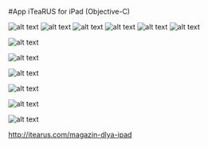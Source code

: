 #App iTeaRUS for iPad (Objective-C) 

![alt text](http://itearus.com/wp-content/uploads/2014/01/banner11.png)
![alt text](http://itearus.com/wp-content/uploads/2014/01/kit-chay1.png)
![alt text](http://itearus.com/wp-content/uploads/2014/01/padyi42.png)
![alt text](http://itearus.com/wp-content/uploads/2014/01/pril-mag2.png)
![alt text](http://itearus.com/wp-content/uploads/2014/01/klipartyi-znachki.png)
![alt text](http://itearus.com/wp-content/uploads/2014/01/klipartyi-tekst1.png)

![alt text](https://agora-file-storage-prod.s3.amazonaws.com/profile/portfolio/attachment/353233575006655696?x-amz-security-token=AQoDYXdzEKP%2F%2F%2F%2F%2F%2F%2F%2F%2F%2FwEa4AP5fegAEQh8KpEPCJlf0I9RZJWcq%2FmqbA2k2mBjvO8hy4dUmIUlqtxPQ55PrA2knAMucqNXZOCWGwf63%2BuApejw4Hr0Ikkru4iQe552zkFr21CEQwQSq8J2sPzXKk%2BMvvGS0OSss4imaP2nY1InPzl%2FbYcDf%2F8hbUIqYAEO288FiRPNoijwrGIh%2FamzBEtstfiR2qPgiMYEyC2NMcDA7sciV3iY0NPw17O%2FbBJPBv5M1qxs08NWRRMkIgTWYniT7c7hWsGED3OMYUDsvMQBgYDZaSxtKEDMqo%2FjI3RagQHOZvk%2F45FAcjljNzqzSvPpZYQZaiRNU6qRqD0pzcGgN8heCqjF%2F2Ees8Xw%2FnEoHS%2FbgO5FkawvAKRqgq5DiJqWnJFdyBXcFT29eBr5zCwAnDO7KGLe51toiL%2FDIi10mqRMcUqrDfq20rkAUvwO3oX2W6b%2F0JH4SN7zmdLVkXqNC4xcj03%2Bv1ZwqZ224K%2Bv%2BIWSDA1kyY8a7sJOD1%2FwSH03A7qUe1N7NcmDeofWvxiqqkJcB09JhDZ%2FHczywG9W70SE80trvLCUQ6Yl01bbZGM%2B2CDibzN29CATULX66iO8C8e%2FCWV8cXb3cs9YgcQXhr7F4FmTdTgPRc7slp81lPGHp8gg8IGRtgU%3D&AWSAccessKeyId=ASIAIT3SK2DE6IA7U5VQ&Expires=1455709529&Signature=cIXiecaq%2FKu9bltOoJh9LjEVysM%3D)


![alt text](https://agora-file-storage-prod.s3.amazonaws.com/profile/portfolio/attachment/311206211286655696?x-amz-security-token=AQoDYXdzEKP%2F%2F%2F%2F%2F%2F%2F%2F%2F%2FwEa4AP5fegAEQh8KpEPCJlf0I9RZJWcq%2FmqbA2k2mBjvO8hy4dUmIUlqtxPQ55PrA2knAMucqNXZOCWGwf63%2BuApejw4Hr0Ikkru4iQe552zkFr21CEQwQSq8J2sPzXKk%2BMvvGS0OSss4imaP2nY1InPzl%2FbYcDf%2F8hbUIqYAEO288FiRPNoijwrGIh%2FamzBEtstfiR2qPgiMYEyC2NMcDA7sciV3iY0NPw17O%2FbBJPBv5M1qxs08NWRRMkIgTWYniT7c7hWsGED3OMYUDsvMQBgYDZaSxtKEDMqo%2FjI3RagQHOZvk%2F45FAcjljNzqzSvPpZYQZaiRNU6qRqD0pzcGgN8heCqjF%2F2Ees8Xw%2FnEoHS%2FbgO5FkawvAKRqgq5DiJqWnJFdyBXcFT29eBr5zCwAnDO7KGLe51toiL%2FDIi10mqRMcUqrDfq20rkAUvwO3oX2W6b%2F0JH4SN7zmdLVkXqNC4xcj03%2Bv1ZwqZ224K%2Bv%2BIWSDA1kyY8a7sJOD1%2FwSH03A7qUe1N7NcmDeofWvxiqqkJcB09JhDZ%2FHczywG9W70SE80trvLCUQ6Yl01bbZGM%2B2CDibzN29CATULX66iO8C8e%2FCWV8cXb3cs9YgcQXhr7F4FmTdTgPRc7slp81lPGHp8gg8IGRtgU%3D&AWSAccessKeyId=ASIAIT3SK2DE6IA7U5VQ&Expires=1455709579&Signature=9npKnGBGkRXCr0fdiK8KPlvvD1w%3D)

![alt text](https://agora-file-storage-prod.s3.amazonaws.com/profile/portfolio/attachment/712906184737655696?x-amz-security-token=AQoDYXdzEKT%2F%2F%2F%2F%2F%2F%2F%2F%2F%2FwEa4AMNCtD9tfEx1oVLa1QhfG6XsVO2NN%2BVxApQgqcRO53XCidSSMI%2BgtSqTK1TTc0Rh2xqnA%2BliumsZLTCa8ulHcvm2wPmvgyKJDnFbKNaqa7SW9hVq6WTIT6Pv6Ona1Nd64e2YsLmA9mb0%2BlOIJUqNuUJx3B1d4DGDwhxp49N7SAP3vvnsxh3uzo7HHp486HFx4wLrx3CDdSBTzyMjSUv5WOqk%2B8Ia26L6EQxkfSLGQ%2BJlZhSg7CoL%2B0RWaQkO0TQodX2KrVq263oxfWN6Qy%2BLtwvkgxjYVzPGLCg0CwbmAr45MNBkrqG%2FpBQxwDOiG2sDCVVwrKsecU83BXMPMvX8GySmyKUyMqrF7Y4aYLORhuOjoE18T5EmXnMno%2B2So9Fi%2BT%2BF0h73YlU6BdxMzQ7MI6fgXFONeldPlcmRz%2FXfEpV9He4WlxsBty0v3tLrJNWTv%2BIuM19HX46yy4wBQSlQFiylKaYrQARA9iQE%2F4KyLkT%2FIG4eYOUoA42EwpUa1Devp9OfRrkVOyPG9fqbc%2FUI4dUKLFqYSdcWoMEEK0cbmsxGjtoBGsn8st0q7v2%2FXsGqdMIJLfmXG7fWbm8dpNgn6phuPeDIwbVNJsymIHhDS2gEvlEKLQwCGhbkTSER%2F5lfk8gr5iRtgU%3D&AWSAccessKeyId=ASIAIXC37UGZGVBLPLTA&Expires=1455709592&Signature=pXPgnVwfsA%2FlOuz7kSUPQcJjKSA%3D)

![alt text](https://agora-file-storage-prod.s3.amazonaws.com/profile/portfolio/attachment/374543647608655696?x-amz-security-token=AQoDYXdzEKP%2F%2F%2F%2F%2F%2F%2F%2F%2F%2FwEa4AP5fegAEQh8KpEPCJlf0I9RZJWcq%2FmqbA2k2mBjvO8hy4dUmIUlqtxPQ55PrA2knAMucqNXZOCWGwf63%2BuApejw4Hr0Ikkru4iQe552zkFr21CEQwQSq8J2sPzXKk%2BMvvGS0OSss4imaP2nY1InPzl%2FbYcDf%2F8hbUIqYAEO288FiRPNoijwrGIh%2FamzBEtstfiR2qPgiMYEyC2NMcDA7sciV3iY0NPw17O%2FbBJPBv5M1qxs08NWRRMkIgTWYniT7c7hWsGED3OMYUDsvMQBgYDZaSxtKEDMqo%2FjI3RagQHOZvk%2F45FAcjljNzqzSvPpZYQZaiRNU6qRqD0pzcGgN8heCqjF%2F2Ees8Xw%2FnEoHS%2FbgO5FkawvAKRqgq5DiJqWnJFdyBXcFT29eBr5zCwAnDO7KGLe51toiL%2FDIi10mqRMcUqrDfq20rkAUvwO3oX2W6b%2F0JH4SN7zmdLVkXqNC4xcj03%2Bv1ZwqZ224K%2Bv%2BIWSDA1kyY8a7sJOD1%2FwSH03A7qUe1N7NcmDeofWvxiqqkJcB09JhDZ%2FHczywG9W70SE80trvLCUQ6Yl01bbZGM%2B2CDibzN29CATULX66iO8C8e%2FCWV8cXb3cs9YgcQXhr7F4FmTdTgPRc7slp81lPGHp8gg8IGRtgU%3D&AWSAccessKeyId=ASIAIT3SK2DE6IA7U5VQ&Expires=1455709594&Signature=DlX1g5WEbQiS21wndnwC1A9WaIc%3D)

![alt text](https://agora-file-storage-prod.s3.amazonaws.com/profile/portfolio/attachment/165417933578655696?x-amz-security-token=AQoDYXdzEKT%2F%2F%2F%2F%2F%2F%2F%2F%2F%2FwEa4AMNCtD9tfEx1oVLa1QhfG6XsVO2NN%2BVxApQgqcRO53XCidSSMI%2BgtSqTK1TTc0Rh2xqnA%2BliumsZLTCa8ulHcvm2wPmvgyKJDnFbKNaqa7SW9hVq6WTIT6Pv6Ona1Nd64e2YsLmA9mb0%2BlOIJUqNuUJx3B1d4DGDwhxp49N7SAP3vvnsxh3uzo7HHp486HFx4wLrx3CDdSBTzyMjSUv5WOqk%2B8Ia26L6EQxkfSLGQ%2BJlZhSg7CoL%2B0RWaQkO0TQodX2KrVq263oxfWN6Qy%2BLtwvkgxjYVzPGLCg0CwbmAr45MNBkrqG%2FpBQxwDOiG2sDCVVwrKsecU83BXMPMvX8GySmyKUyMqrF7Y4aYLORhuOjoE18T5EmXnMno%2B2So9Fi%2BT%2BF0h73YlU6BdxMzQ7MI6fgXFONeldPlcmRz%2FXfEpV9He4WlxsBty0v3tLrJNWTv%2BIuM19HX46yy4wBQSlQFiylKaYrQARA9iQE%2F4KyLkT%2FIG4eYOUoA42EwpUa1Devp9OfRrkVOyPG9fqbc%2FUI4dUKLFqYSdcWoMEEK0cbmsxGjtoBGsn8st0q7v2%2FXsGqdMIJLfmXG7fWbm8dpNgn6phuPeDIwbVNJsymIHhDS2gEvlEKLQwCGhbkTSER%2F5lfk8gr5iRtgU%3D&AWSAccessKeyId=ASIAIXC37UGZGVBLPLTA&Expires=1455709599&Signature=6%2FIUd0o3m4aPk0140s2yz3Jay2Q%3D)

![alt text](https://agora-file-storage-prod.s3.amazonaws.com/profile/portfolio/attachment/332767254120755696?x-amz-security-token=AQoDYXdzEKP%2F%2F%2F%2F%2F%2F%2F%2F%2F%2FwEa4AP5fegAEQh8KpEPCJlf0I9RZJWcq%2FmqbA2k2mBjvO8hy4dUmIUlqtxPQ55PrA2knAMucqNXZOCWGwf63%2BuApejw4Hr0Ikkru4iQe552zkFr21CEQwQSq8J2sPzXKk%2BMvvGS0OSss4imaP2nY1InPzl%2FbYcDf%2F8hbUIqYAEO288FiRPNoijwrGIh%2FamzBEtstfiR2qPgiMYEyC2NMcDA7sciV3iY0NPw17O%2FbBJPBv5M1qxs08NWRRMkIgTWYniT7c7hWsGED3OMYUDsvMQBgYDZaSxtKEDMqo%2FjI3RagQHOZvk%2F45FAcjljNzqzSvPpZYQZaiRNU6qRqD0pzcGgN8heCqjF%2F2Ees8Xw%2FnEoHS%2FbgO5FkawvAKRqgq5DiJqWnJFdyBXcFT29eBr5zCwAnDO7KGLe51toiL%2FDIi10mqRMcUqrDfq20rkAUvwO3oX2W6b%2F0JH4SN7zmdLVkXqNC4xcj03%2Bv1ZwqZ224K%2Bv%2BIWSDA1kyY8a7sJOD1%2FwSH03A7qUe1N7NcmDeofWvxiqqkJcB09JhDZ%2FHczywG9W70SE80trvLCUQ6Yl01bbZGM%2B2CDibzN29CATULX66iO8C8e%2FCWV8cXb3cs9YgcQXhr7F4FmTdTgPRc7slp81lPGHp8gg8IGRtgU%3D&AWSAccessKeyId=ASIAIT3SK2DE6IA7U5VQ&Expires=1455709602&Signature=utvLWM%2BlxngJe4ZLDqpgLxR6ueo%3D)


http://itearus.com/magazin-dlya-ipad
